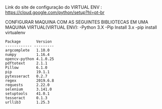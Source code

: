 Link do site de configuração do VIRTUAL ENV : https://cloud.google.com/python/setup?hl=pt-br

CONFIGURAR MAQUINA COM AS SEGUINTES BIBLIOTECAS EM UMA MAQUINA VIRTUAL(VIRTUAL ENV):
    -Python 3.X
    -Pip Install 3.x
    -pip install virtualenv

    Package       Version  
    ------------ ---------
    argcomplete   1.10.0   
    numpy         1.16.4   
    opencv-python 4.1.0.25 
    pdftotext     2.1.1    
    Pillow        6.1.0    
    pip           19.1.1   
    pytesseract   0.2.7    
    regex         2019.6.8 
    requests      2.22.0   
    selenium      3.141.0  
    setuptools    41.0.1   
    tesseract     0.1.3    
    urllib3       1.25.3   
